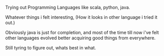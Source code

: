 Trying out Programming Languages like scala, python, java.

Whatever things i felt interesting, (How it looks in other language i tried it out.)

Obviously java is just for completion, and most of the time till now i've felt other languages evolved better acquiring good things from everywhere. 

Still tyring to figure out, whats best in what.
